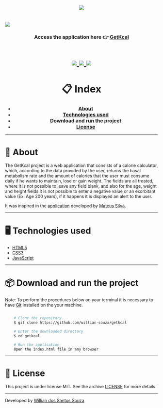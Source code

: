 <h1 align="center">
    <img src="images/logo.svg">
<h1>

<h1>
    <img src="images/getkcal.gif">
    <h3 align="center"> 
        Access the application here 👉 <a href="https://willian-souza.github.io/getkcal/" target="_blank">GetKcal<a>
    <h3>
<h1>

<h1 align = "center">
    <a href="https://www.linkedin.com/in/willian-ssouza/">
        <img src="https://img.shields.io/badge/made%20by-Willian%20Souza-orange">
    </a>
    <a href="https://github.com/willian-souza/rocketseat-site/blob/master/LICENSE">
        <img src="https://img.shields.io/badge/license-MIT-orange">
    </a>    
    <a href="https://frontend.code-inspector.com/public/project/9410/getkcal/dashboard">
        <img src="https://img.shields.io/badge/Code%20Quality%20Score-100-orange">
    </a>
<h1>


# 📋 Index
- [About](#-about)
- [Technologies used](#-technologies-used)
- [Download and run the project ](#-download-and-run-the-project)
- [License](#-license)

---

# 📄 About
The GetKcal project is a web application that consists of a calorie calculator, which, according to the data provided by the user, returns the basal metabolism rate and the amount of calories that the user must consume daily if he wants to maintain, lose or gain weight. The fields are all treated, where it is not possible to leave any field blank, and also for the age, weight and height fields it is not possible to enter a negative value or an exorbitant value (Ex: Age 200 years), if it happens it is displayed an alert to the user.

It was inspired in the [application](https://www.youtube.com/watch?v=yiDq9wUiUjc) developed by [Mateus Silva](https://www.linkedin.com/in/mateusilva/).

---

# 🖥 Technologies used
- [HTML5](https://developer.mozilla.org/pt-BR/docs/Web/HTML/HTML5)
- [CSS3](https://developer.mozilla.org/pt-BR/docs/Archive/CSS3)
- [JavaScript](https://developer.mozilla.org/pt-BR/docs/Aprender/JavaScript)

---

# 📦 Download and run the project

Note: To perform the procedures below on your terminal it is necessary to have [Git](https://git-scm.com/downloads) installed on the your machine.

```bash

    # Clone the repository
    $ git clone https://github.com/willian-souza/getkcal

    # Enter the downloaded directory
    $ cd getkcal

    # Run the application
    Open the index.html file in any browser

```
---

# 📝 License
This project is under license MIT. See the archive [LICENSE](/LICENSE) for more details.

---

Developed by [Willian dos Santos Souza](https://www.linkedin.com/in/willian-ssouza/)

